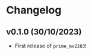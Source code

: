 # Changelog

<!--next-version-placeholder-->

## v0.1.0 (30/10/2023)

- First release of `prime_mx2283`!